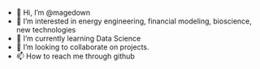 - 👋 Hi, I’m @magedown
- 👀 I’m interested in energy engineering, financial modeling, bioscience, new technologies 
- 🌱 I’m currently learning Data Science
- 💞️ I’m looking to collaborate on projects.
- 📫 How to reach me through github

<!---
magedown/magedown is a ✨ special ✨ repository because its `README.md` (this file) appears on your GitHub profile.
You can click the Preview link to take a look at your changes.
--->

